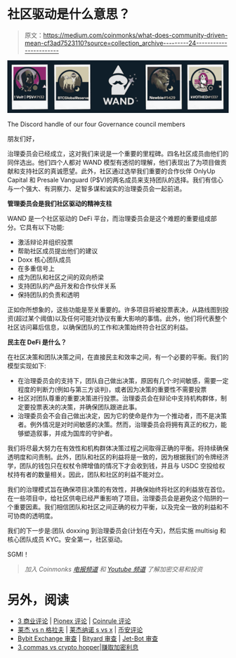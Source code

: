 # 社区驱动是什么意思？

> 原文：<https://medium.com/coinmonks/what-does-community-driven-mean-cf3ad7523110?source=collection_archive---------24----------------------->

![](img/ca9be6cd7548bf8547c09c132a32242e.png)

The Discord handle of our four Governance council members

朋友们好，

治理委员会已经成立，这对我们来说是一个重要的里程碑。四名社区成员由他们的同伴选出。他们四个人都对 WAND 模型有透彻的理解，他们表现出了为项目做贡献和支持社区的真诚愿望。此外，社区通过选举我们重要的合作伙伴 OnlyUp Capital 和 Presale Vanguard (P$V)的两名成员来支持团队的选择。我们有信心与一个强大、有洞察力、足智多谋和诚实的治理委员会一起前进。

**管理委员会是我们社区驱动的精神支柱**

WAND 是一个社区驱动的 DeFi 平台，而治理委员会是这个难题的重要组成部分。它具有以下功能:

*   激活辩论并组织投票
*   帮助社区成员提出他们的建议
*   Doxx 核心团队成员
*   在多重信号上
*   成为团队和社区之间的双向桥梁
*   支持团队的产品开发和合作伙伴关系
*   保持团队的负责和透明

正如你所想象的，这些功能是至关重要的。许多项目将被投票表决，从路线图到投资(超过某个阈值)以及任何可能对协议有重大影响的事情。此外，他们将代表整个社区访问幕后信息，以确保团队的工作和决策始终符合社区的利益。

**民主在 DeFi 是什么？**

在社区决策和团队决策之间，在直接民主和效率之间，有一个必要的平衡。我们的模型实现如下:

*   在治理委员会的支持下，团队自己做出决策，原因有几个:时间敏感，需要一定程度的判断力(例如与第三方谈判)，或者因为决策的重要性不需要投票
*   社区对团队尊重的重要决策进行投票。治理委员会在辩论中支持机构群体，制定要投票表决的决策，并确保团队跟进此事。
*   治理委员会不会自己做出决定，因为它的使命是作为一个推动者，而不是决策者。例外情况是对时间敏感的决策。然而，治理委员会将拥有真正的权力，能够塑造叙事，并成为国库的守护者。

我们将尽最大努力在有效性和机构群体决策过程之间取得正确的平衡。将持续确保透明度和问责制。此外，团队和社区的利益将是一致的，因为根据我们的令牌经济学，团队的钱包只在权杖令牌增值的情况下才会收到钱，并且与 USDC 空投给权杖持有者的数量相关。因此，团队和社区的利益不能对立。

我们的治理模式旨在确保项目决策的有效性，并确保始终将社区的利益放在首位。在一些项目中，给社区供电已经严重影响了项目。治理委员会是避免这个陷阱的一个重要因素。我们相信团队和社区之间正确的权力平衡，以及完全一致的利益和不可协商的透明度。

我们的下一步是:团队 doxxing 到治理委员会(计划在今天)，然后实施 multisig 和核心团队成员 KYC。安全第一，社区驱动。

SGMI！

> *加入 Coinmonks* [*电报频道*](https://t.me/coincodecap) *和* [*Youtube 频道*](https://www.youtube.com/c/coinmonks/videos) *了解加密交易和投资*

# 另外，阅读

*   [3 商业评论](/coinmonks/3commas-review-an-excellent-crypto-trading-bot-2020-1313a58bec92) | [Pionex 评论](https://coincodecap.com/pionex-review-exchange-with-crypto-trading-bot) | [Coinrule 评论](/coinmonks/coinrule-review-2021-a-beginner-friendly-crypto-trading-bot-daf0504848ba)
*   [莱杰 vs n 格拉夫](/coinmonks/ledger-vs-ngrave-zero-7e40f0c1d694) | [莱杰纳诺 s vs x](/coinmonks/ledger-nano-s-vs-x-battery-hardware-price-storage-59a6663fe3b0) | [币安评论](/coinmonks/binance-review-ee10d3bf3b6e)
*   [Bybit Exchange 审查](/coinmonks/bybit-exchange-review-dbd570019b71) | [Bityard 审查](https://coincodecap.com/bityard-reivew) | [Jet-Bot 审查](https://coincodecap.com/jet-bot-review)
*   [3 commas vs crypto hopper](/coinmonks/3commas-vs-pionex-vs-cryptohopper-best-crypto-bot-6a98d2baa203)|[赚取加密利息](/coinmonks/earn-crypto-interest-b10b810fdda3)